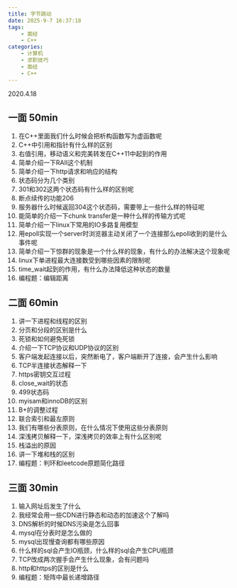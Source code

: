 ```yaml
---
title: 字节跳动
date: 2025-9-7 16:37:18
tags: 
    - 面经
    - C++
categories: 
    - 计算机
    - 求职技巧
    - 面经
    - C++
---
```


2020.4.18

## 一面 50min

1.  在C++里面我们什么时候会把析构函数写为虚函数呢
2.  C++中引用和指针有什么样的区别
3.  右值引用，移动语义和完美转发在C++11中起到的作用
4.  简单介绍一下RAII这个机制
5.  简单介绍一下http请求和响应的结构
6.  状态码分为几个类别
7.  301和302这两个状态码有什么样的区别呢
8.  断点续传的功能206
9.  服务器什么时候返回304这个状态码，需要带上一些什么样的特征呢
10.  能简单的介绍一下chunk transfer是一种什么样的传输方式呢
11.  简单介绍一下linux下常用的IO多路复用模型
12.  用epoll实现一个server时浏览器主动关闭了一个连接那么epoll收到的是什么事件呢
13.  简单介绍一下惊群的现象是一个什么样的现象，有什么的办法解决这个现象呢
14.  linux下单进程最大连接数受到哪些因素的限制呢
15.  time_wait起到的作用，有什么办法降低这种状态的数量
16.  编程题：编辑距离

## 二面 60min

1.  讲一下进程和线程的区别
2.  分页和分段的区别是什么
3.  死锁和如何避免死锁
4.  介绍一下TCP协议和UDP协议的区别
5.  客户端发起连接以后，突然断电了，客户端断开了连接，会产生什么影响
6.  TCP半连接状态解释一下
7.  https密钥交互过程
8.  close_wait的状态
9.  499状态码
10.  myisam和innoDB的区别
11.  B+的调整过程
12.  联合索引和最左原则
13.  我们有哪些分表原则，在什么情况下使用这些分表原则
14.  深浅拷贝解释一下，深浅拷贝的效率上有什么区别呢
15.  栈溢出的原因
16.  讲一下堆和栈的区别
17.  编程题：判环和leetcode原题简化路径

## 三面 30min

1.  输入网址后发生了什么
2.  我经常会用一些CDN进行静态和动态的加速这个了解吗
3.  DNS解析的时候DNS污染是怎么回事
4.  mysql在分表时是怎么做的
5.  mysql出现慢查询都有哪些原因
6.  什么样的sql会产生IO瓶颈，什么样的sql会产生CPU瓶颈
7.  TCP改成两次握手会产生什么现象，会有问题吗
8.  http和https的区别是什么
9.  编程题：矩阵中最长递增路径